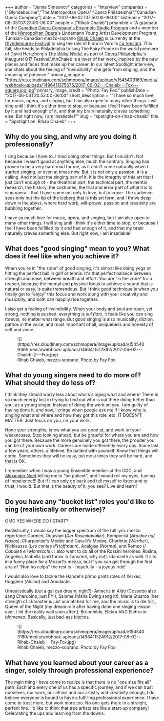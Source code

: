 +++
author = "Jenna Simeonov"
categories = "Interview"
companies = ["Glyndebourne","The Metropolitan Opera","Opera Philadelphia","Canadian Opera Company"]
date = "2017-06-02T07:50:00-06:00"
lastmod = "2017-06-05T07:23:00-06:00"
people = ["Rihab Chaieb"]
preamble = "A graduate of the [Canadian Opera Company's Ensemble Studio Program](/scene/companies/canadian-opera-company-ensemble-studio/) and a member of the [Metropolitan Opera](/scene/companies/the-metropolitan-opera/)'s Lindemann Young Artist Development Program, Tunisian-Canadian mezzo-soprano [Rihab Chaieb](/scene/people/rihab-chaieb/) is currently  at the [Glyndebourne Festival](/scene/people/glyndebourne/) to sing the role of Flora in Verdi's [*La traviata*](http://www.glyndebourne.com/tickets-and-whats-on/events/2017/la-traviata/). This fall, she heads to Philadelphia to sing The Fairy Prince in the world premiere of David Hertzberg's [*The Wake World*](https://www.operaphila.org/whats-on/on-stage-2017-2018/the-wake-world/), as part of [Opera Philadelphia](/scene/companies/opera-philadelphia/)'s inaugural O17 Festival.\n\nChaieb is a lover of her work, inspired by the new places and faces that make up her career. In our latest Spotlight interview, she chats about the feeling of \"invincibility\" she gets from singing, and the meaning of patience."
primary_image = "https://res.cloudinary.com/schmopera/image/upload/v1545409169/media/webhook-uploads/1496411375675/2017-06-02---Chaieb---Fox---square.jpg.jpg"
primary_image_credit = "Photo: Fay Fox."
publishDate = "2017-06-04T20:52:00-06:00"
short_description = "&quot;I have so much love for music, opera, and singing, but I am also open to many other things. I will sing until I think it&#039;s either time to stop, or because I feel I have been fulfilled by it and had enough of it, and that my brain naturally craves something else. But right now, I am insatiable!&quot;"
slug = "spotlight-on-rihab-chaieb"
title = "Spotlight on: Rihab Chaieb"
+++

## Why do you sing, and why are you doing it professionally?

I sing because I have to. I tried doing other things. But I couldn't. Not because I wasn't good at anything else, much the contrary. Singing has proven to be a very hard road for me, as it didn't come naturally when I started singing, or even at times now. But it is not only a passion, it is a calling.  And not just the singing part of it. It is the integrity of this art that I just can't enough of - the theatrical part, the technical part, the mental research, the history, the costumes, the trial and error part of what it is to sing opera - that I have come not only to love, but to crave. The audience sees only but the tip of the iceberg that is this art form, and I thrive deep down in the abyss, where hard work, will-power, passion and creativity are bubbling together. 

I have so much love for music, opera, and singing, but I am also open to many other things. I will sing until I think it's either time to stop, or because I feel I have been fulfilled by it and had enough of it, and that my brain naturally craves something else. But right now, I am insatiable!

## What does "good singing" mean to you? What does it feel like when you achieve it?

When you're in "the zone" of good singing, it's almost like doing yoga or hitting the perfect ball in golf or tennis. It's that perfect balance between strength and ease, between breath and effort. You are "in the zone" for a reason, because the mental and physical focus to achieve a sound that is natural or easy, is quite tremendous. But I think good technique is when you finally get to "enjoy" this focus and work along with your creativity and musicality, and both can happily ride together. 

I also get a feeling of invincibility. When your body and soul are open, yet strong, nothing is pushed, everything is *sul fiato*, it feels like you can sing forever, no matter what range. But good singing is also musicality, diction, pathos in the voice, and most important of all, uniqueness and honesty of self and voice. 

<figure data-type="image">
![](https://res.cloudinary.com/schmopera/image/upload/v1545409169/media/webhook-uploads/1496411512382/2017-06-02---Chaieb-2---Fox.jpg)
<figcaption>Rihab Chaieb, mezzo-soprano. Photo by Fay Fox.</figcaption>
</figure>

## What do young singers need to do more of? What should they do less of?

I think they should worry less about who's singing what and where! There is so much energy lost in trying to find out who is out there doing better than you, as a young singer. Instead of doing the work on you. I am guilty of having done it, and now, I cringe when people ask me if I know who is singing what and where and how they got this role, etc. IT DOESN'T MATTER. Just focus on you, on your work. 

Hone your strengths, know what you are good at, and work on your weaknesses. Stop looking ahead, but be grateful for where you are and how you got there. Because the more genuinely you got there, the prouder you can be of your own work. Careers are made differently every day. Some last a few years, others, a lifetime. Be patient with yourself. Know that things will come. Sometimes they will be easy, but most times they will be hard, and that is OK. 

I remember when I was a young Ensemble member at the COC, and [Alexander Neef](/alexander-neef-listening-to-music/) telling me to "be patient", and I would roll my eyes, fuming of impatience!!! But if I can only go back and tell myself to listen and to trust, I would. But that is the beauty of it, you see? Live and learn!

## Do you have any "bucket list" roles you'd like to sing (realistically or otherwise)?

OMG YES WHERE DO I START?

Realistically, I would say the bigger spectrum of the full lyric mezzo repertoire: Carmen, Octavian (*Der Rosenkavalier*), Komponist (*Araidne auf Naxos*), Charpentier's Médée and Cavalli's Medea, Charlotte (*Werther*), Nicklausse (*Les contes d'Hoffmann*), Adalgisa (*Norma*), and Romeo (*I Capuleti e i Montecchi*). I also want to do all of the Rossini heroines: Rosina, Angelina, Isabella (and throw in Tancredi, why not). Idamante as well. It sits in a funny place for a Mozart's mezzo, but if you can get through the first aria of "Non ho colpa" the rest is - hopefully - a joyous ride!

I would also love to tackle the Handel's primo pants roles of Xerxes, Ruggiero (*Alcina*) and Ariodante.

Unrealistically (but a gal can dream, right?): Amneris in *Aida* (Cossotto also sang Cherubino, just FYI), Salome (Maria Ewing sang it!), Maria Stuarda (her strength of character is just unmatched for me, and the music is to die for), Queen of the Night (my dream role after having done one singing lesson ever. I hit the reality wall soon after!), Brünnhilde, Elekra AND Elettra in *Idomeneo*. Basically, just bad-ass bitches.

<figure data-type="image">
![](https://res.cloudinary.com/schmopera/image/upload/v1545409169/media/webhook-uploads/1496411524912/2017-06-02---Rihab-Chaieb---Fay-Fox.jpg)
<figcaption>Rihab Chaieb, mezzo-soprano. Photo by Fay Fox.</figcaption>
</figure>

## What have you learned about your career as a singer, solely through professional experience?

The main thing I have come to realize is that there is no "one size fits all" path. Each and every one of us has a specific journey, and if we can trust ourselves, our work, our ethics and our artistry and creativity enough, I do believe everyone is bound to have a fulfilling professional experience. I have come to trust more, but work more too. No one gets there in a straight, perfect line. I'd like to think that true artists are like a start-up company! Celebrating the ups and learning from the downs. 
